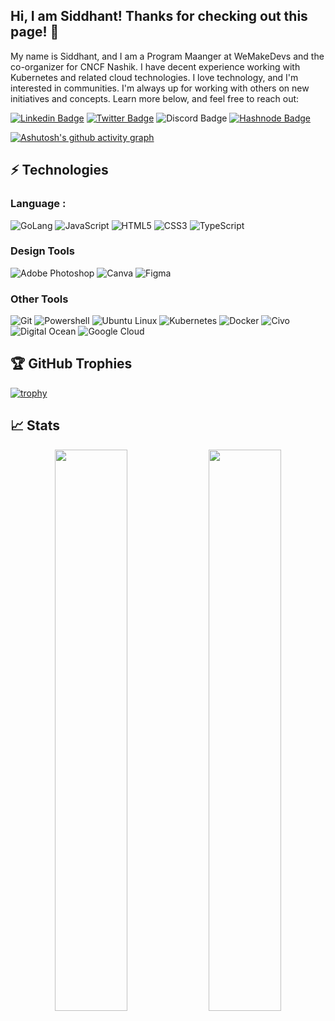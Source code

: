 ## Hi, I am Siddhant! Thanks for checking out this page! 👋

My name is Siddhant, and I am a Program Maanger at WeMakeDevs and the co-organizer for CNCF Nashik. I have decent experience working with Kubernetes and related cloud technologies. I love technology, and I'm interested in communities. I'm always up for working with others on new initiatives and concepts. Learn more below, and feel free to reach out:

[![Linkedin Badge](https://img.shields.io/badge/-Siddhant_Khisty-blue?style=flat-square&logo=Linkedin&logoColor=white&link=https://www.linkedin.com/in/siddhant-khisty-16974019b/)](https://www.linkedin.com/in/siddhant-khisty-16974019b/)
[![Twitter Badge](https://img.shields.io/badge/-@i__siddhantk-black?style=flat-square&labelColor=black&logo=Twitter&link=https://twitter.com/i_siddhantk)](https://twitter.com/i_siddhantk)
![Discord Badge](https://img.shields.io/badge/-Norioman6095-gray?style=flat-square&logo=Discord&logoColor=white)
[![Hashnode Badge](https://img.shields.io/badge/-@siddhantkhisty-lightblue?style=flat-square&logo=Hashnode&logoColor=blue)](https://hashnode.com/@siddhantkhisty)


[![Ashutosh's github activity graph](https://github-readme-activity-graph.cyclic.app/graph?username=siddhant-khisty&theme=dracula)](https://github.com/ashutosh00710/github-readme-activity-graph)

## ⚡ Technologies

### Language :
![GoLang](https://img.shields.io/badge/-Go-blue?style=flat-square&logo=go)
![JavaScript](https://img.shields.io/badge/-JavaScript-black?style=flat-square&logo=javascript)
![HTML5](https://img.shields.io/badge/-HTML5-E34F26?style=flat-square&logo=html5&logoColor=white)
![CSS3](https://img.shields.io/badge/-CSS3-1572B6?style=flat-square&logo=css3)
![TypeScript](https://img.shields.io/badge/-TypeScript-lightblue?style=flat-square&logo=typescript)

### Design Tools
![Adobe Photoshop](https://img.shields.io/badge/Adobe%20Photoshop-31A8FF?style=for-the-badge&logo=Adobe%20Photoshop&logoColor=black)
![Canva](https://img.shields.io/badge/Canva-%2300C4CC.svg?&style=for-the-badge&logo=Canva&logoColor=white)
![Figma](https://img.shields.io/badge/Figma-F24E1E?style=for-the-badge&logo=figma&logoColor=white)

### Other Tools
![Git](https://img.shields.io/badge/GIT-E44C30?style=for-the-badge&logo=git&logoColor=white)
![Powershell](https://img.shields.io/badge/powershell-5391FE?style=for-the-badge&logo=powershell&logoColor=white)
![Ubuntu Linux](https://img.shields.io/badge/Ubuntu-orange?style=for-the-badge&logo=ubuntu&logoColor=white)
![Kubernetes](https://img.shields.io/badge/Kubernetes-white?style=for-the-badge&logo=Kubernetes&logoColor=blue)
![Docker](https://img.shields.io/badge/Docker-lightblue?style=for-the-badge&logo=Docker&logoColor=blue)
![Civo](https://img.shields.io/badge/Civo-grey?style=for-the-badge&logo=Civo&logoColor=blue)
![Digital Ocean](https://img.shields.io/badge/Digital_Ocean-white?style=for-the-badge&logo=DigitalOcean&logoColor=blue)
![Google Cloud](https://img.shields.io/badge/GCP-yellow?style=for-the-badge&logo=GoogleCloud&logoColor=red)


## 🏆 GitHub Trophies

[![trophy](https://github-profile-trophy.vercel.app/?username=siddhant-khisty&theme=onedark)](https://github.com/ryo-ma/github-profile-trophy)

## 📈 Stats
<p align="center">


  <img width="48%" src="https://github-readme-stats.vercel.app/api?username=siddhant-khisty&show_icons=true&theme=dracula" />
  <img width="48%" src="https://github-readme-streak-stats.herokuapp.com/?user=siddhant-khisty&theme=dracula" />
 
 </p>
 




